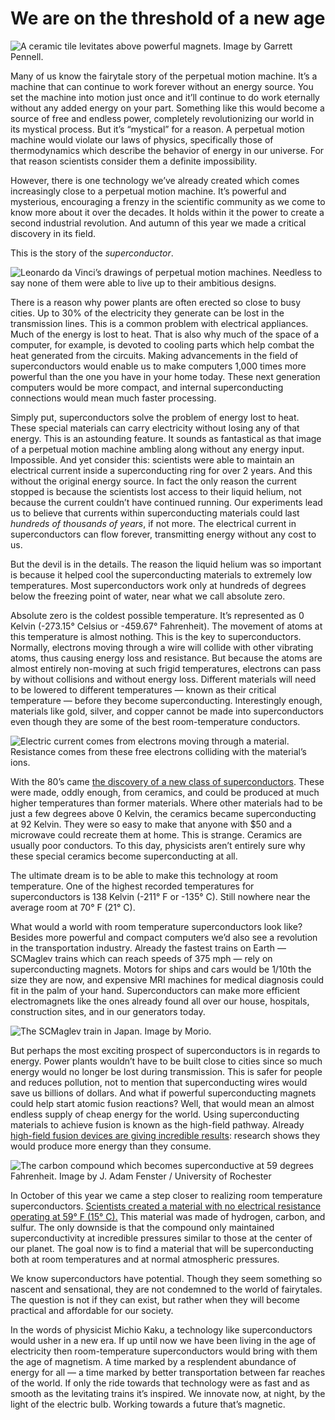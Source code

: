 # We are on the threshold of a new age

![A ceramic tile levitates above powerful magnets. Image by Garrett Pennell.](https://cdn-images-1.medium.com/max/4272/1*irejmI-A_V67oVwMWAwdyg.jpeg)

Many of us know the fairytale story of the perpetual motion machine. It’s a machine that can continue to work forever without an energy source. You set the machine into motion just once and it’ll continue to do work eternally without any added energy on your part. Something like this would become a source of free and endless power, completely revolutionizing our world in its mystical process. But it’s “mystical” for a reason. A perpetual motion machine would violate our laws of physics, specifically those of thermodynamics which describe the behavior of energy in our universe. For that reason scientists consider them a definite impossibility.

However, there is one technology we’ve already created which comes increasingly close to a perpetual motion machine. It’s powerful and mysterious, encouraging a frenzy in the scientific community as we come to know more about it over the decades. It holds within it the power to create a second industrial revolution. And autumn of this year we made a critical discovery in its field.

This is the story of the *superconductor*.

![Leonardo da Vinci’s drawings of perpetual motion machines. Needless to say none of them were able to live up to their ambitious designs.](https://cdn-images-1.medium.com/max/2000/1*xPJ4mzoEUVtalLG5GOUENQ.png)

There is a reason why power plants are often erected so close to busy cities. Up to 30% of the electricity they generate can be lost in the transmission lines. This is a common problem with electrical appliances. Much of the energy is lost to heat. That is also why much of the space of a computer, for example, is devoted to cooling parts which help combat the heat generated from the circuits. Making advancements in the field of superconductors would enable us to make computers 1,000 times more powerful than the one you have in your home today. These next generation computers would be more compact, and internal superconducting connections would mean much faster processing.

Simply put, superconductors solve the problem of energy lost to heat. These special materials can carry electricity without losing any of that energy. This is an astounding feature. It sounds as fantastical as that image of a perpetual motion machine ambling along without any energy input. Impossible. And yet consider this: scientists were able to maintain an electrical current inside a superconducting ring for over 2 years. And this without the original energy source. In fact the only reason the current stopped is because the scientists lost access to their liquid helium, not because the current couldn’t have continued running. Our experiments lead us to believe that currents within superconducting materials could last *hundreds of thousands of years*, if not more. The electrical current in superconductors can flow forever, transmitting energy without any cost to us.

But the devil is in the details. The reason the liquid helium was so important is because it helped cool the superconducting materials to extremely low temperatures. Most superconductors work only at hundreds of degrees below the freezing point of water, near what we call absolute zero.

Absolute zero is the coldest possible temperature. It’s represented as 0 Kelvin (-273.15° Celsius or -459.67° Fahrenheit). The movement of atoms at this temperature is almost nothing. This is the key to superconductors. Normally, electrons moving through a wire will collide with other vibrating atoms, thus causing energy loss and resistance. But because the atoms are almost entirely non-moving at such frigid temperatures, electrons can pass by without collisions and without energy loss. Different materials will need to be lowered to different temperatures — known as their critical temperature — before they become superconducting. Interestingly enough, materials like gold, silver, and copper cannot be made into superconductors even though they are some of the best room-temperature conductors.

![Electric current comes from electrons moving through a material. Resistance comes from these free electrons colliding with the material’s ions.](https://cdn-images-1.medium.com/max/2000/1*e8XdwkOAKJOcj1YMp6Qjyw.gif)


With the 80’s came [the discovery of a new class of superconductors](https://journals.aps.org/prl/abstract/10.1103/PhysRevLett.58.908). These were made, oddly enough, from ceramics, and could be produced at much higher temperatures than former materials. Where other materials had to be just a few degrees above 0 Kelvin, the ceramics became superconducting at 92 Kelvin. They were so easy to make that anyone with $50 and a microwave could recreate them at home. This is strange. Ceramics are usually poor conductors. To this day, physicists aren’t entirely sure why these special ceramics become superconducting at all.

The ultimate dream is to be able to make this technology at room temperature. One of the highest recorded temperatures for superconductors is 138 Kelvin (-211° F or -135° C). Still nowhere near the average room at 70° F (21° C).

What would a world with room temperature superconductors look like? Besides more powerful and compact computers we’d also see a revolution in the transportation industry. Already the fastest trains on Earth — SCMaglev trains which can reach speeds of 375 mph — rely on superconducting magnets. Motors for ships and cars would be 1/10th the size they are now, and expensive MRI machines for medical diagnosis could fit in the palm of your hand. Superconductors can make more efficient electromagnets like the ones already found all over our house, hospitals, construction sites, and in our generators today.

![The SCMaglev train in Japan. Image by Morio.](https://cdn-images-1.medium.com/max/7680/1*8eW-IjMIQDJdR7iVa8uJVw.jpeg)

But perhaps the most exciting prospect of superconductors is in regards to energy. Power plants wouldn’t have to be built close to cities since so much energy would no longer be lost during transmission. This is safer for people and reduces pollution, not to mention that superconducting wires would save us billions of dollars. And what if powerful superconducting magnets could help start atomic fusion reactions? Well, that would mean an almost endless supply of cheap energy for the world. Using superconducting materials to achieve fusion is known as the high-field pathway. Already [high-field fusion devices are giving incredible results](https://news.mit.edu/2020/superconductor-technology-smaller-sooner-fusion-1013): research shows they would produce more energy than they consume.

![The carbon compound which becomes superconductive at 59 degrees Fahrenheit. Image by J. Adam Fenster / University of Rochester](https://cdn-images-1.medium.com/max/2000/1*_u6iQkKl8NKiuQbxgmkdCA.jpeg)

In October of this year we came a step closer to realizing room temperature superconductors. [Scientists created a material with no electrical resistance operating at 59° F (15° C).](https://www.nature.com/articles/s41586-020-2801-z) This material was made of hydrogen, carbon, and sulfur. The only downside is that the compound only maintained superconductivity at incredible pressures similar to those at the center of our planet. The goal now is to find a material that will be superconducting both at room temperatures and at normal atmospheric pressures.

We know superconductors have potential. Though they seem something so nascent and sensational, they are not condemned to the world of fairytales. The question is not if they can exist, but rather when they will become practical and affordable for our society.

In the words of physicist Michio Kaku, a technology like superconductors would usher in a new era. If up until now we have been living in the age of electricity then room-temperature superconductors would bring with them the age of magnetism. A time marked by a resplendent abundance of energy for all — a time marked by better transportation between far reaches of the world. If only the ride towards that technology were as fast and as smooth as the levitating trains it’s inspired. We innovate now, at night, by the light of the electric bulb. Working towards a future that’s magnetic.